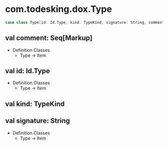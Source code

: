 # com.todesking.dox.Type


```scala
case class Type(id: Id.Type, kind: TypeKind, signature: String, comment: Seq[Markup]) extends Item with Product with Serializable
```


 val comment: Seq[Markup]
--------------------------

* Definition Classes
  * Type → Item



 val id: Id.Type
-----------------

* Definition Classes
  * Type → Item



 val kind: TypeKind
--------------------



 val signature: String
-----------------------

* Definition Classes
  * Type → Item


